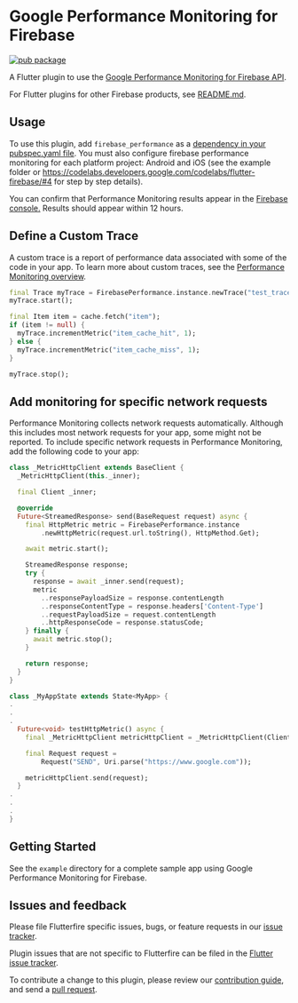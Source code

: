 # Google Performance Monitoring for Firebase

[![pub package](https://img.shields.io/pub/v/firebase_performance.svg)](https://pub.dartlang.org/packages/firebase_performance)

A Flutter plugin to use the [Google Performance Monitoring for Firebase API](https://firebase.google.com/docs/perf-mon/).

For Flutter plugins for other Firebase products, see [README.md](https://github.com/FirebaseExtended/flutterfire/blob/master/README.md).

## Usage

To use this plugin, add `firebase_performance` as a [dependency in your pubspec.yaml file](https://flutter.io/platform-plugins/). You must also configure firebase performance monitoring for each platform project: Android and iOS (see the example folder or https://codelabs.developers.google.com/codelabs/flutter-firebase/#4 for step by step details).

You can confirm that Performance Monitoring results appear in the [Firebase console.](https://console.firebase.google.com/) Results should appear within 12 hours.

## Define a Custom Trace

A custom trace is a report of performance data associated with some of the code in your app. To learn more about custom traces, see the [Performance Monitoring overview](https://firebase.google.com/docs/perf-mon/#how_does_it_work).

```dart
final Trace myTrace = FirebasePerformance.instance.newTrace("test_trace");
myTrace.start();

final Item item = cache.fetch("item");
if (item != null) {
  myTrace.incrementMetric("item_cache_hit", 1);
} else {
  myTrace.incrementMetric("item_cache_miss", 1);
}

myTrace.stop();
```

## Add monitoring for specific network requests

Performance Monitoring collects network requests automatically. Although this includes most network requests for your app, some might not be reported. To include specific network requests in Performance Monitoring, add the following code to your app:

```dart
class _MetricHttpClient extends BaseClient {
  _MetricHttpClient(this._inner);

  final Client _inner;

  @override
  Future<StreamedResponse> send(BaseRequest request) async {
    final HttpMetric metric = FirebasePerformance.instance
        .newHttpMetric(request.url.toString(), HttpMethod.Get);

    await metric.start();

    StreamedResponse response;
    try {
      response = await _inner.send(request);
      metric
        ..responsePayloadSize = response.contentLength
        ..responseContentType = response.headers['Content-Type']
        ..requestPayloadSize = request.contentLength
        ..httpResponseCode = response.statusCode;
    } finally {
      await metric.stop();
    }

    return response;
  }
}

class _MyAppState extends State<MyApp> {
.
.
.
  Future<void> testHttpMetric() async {
    final _MetricHttpClient metricHttpClient = _MetricHttpClient(Client());

    final Request request =
        Request("SEND", Uri.parse("https://www.google.com"));

    metricHttpClient.send(request);
  }
.
.
.
}
```

## Getting Started

See the `example` directory for a complete sample app using Google Performance Monitoring for Firebase.

## Issues and feedback

Please file Flutterfire specific issues, bugs, or feature requests in our [issue tracker](https://github.com/FirebaseExtended/flutterfire/issues/new).

Plugin issues that are not specific to Flutterfire can be filed in the [Flutter issue tracker](https://github.com/flutter/flutter/issues/new).

To contribute a change to this plugin,
please review our [contribution guide](https://github.com/FirebaseExtended/flutterfire/blob/master/CONTRIBUTING.md),
and send a [pull request](https://github.com/FirebaseExtended/flutterfire/pulls).
